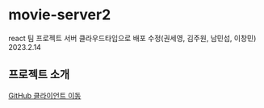 # movie-server2
react 팀 프로젝트 서버 클라우드타입으로 배포 수정(권세영, 김주원, 남민섭, 이창민) 2023.2.14 

## 프로젝트 소개
<a href="https://github.com/namminimi/movie-react" >GitHub 클라이언트 이동</a>
